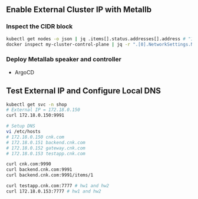 ## Enable External Cluster IP with Metallb

### Inspect the CIDR block
```bash
kubectl get nodes -o json | jq .items[].status.addresses[].address # "172.18.0.2" "my-cluster-control-plane"
docker inspect my-cluster-control-plane | jq -r ".[0].NetworkSettings.Networks.kind.IPAddress"
```

### Deploy Metallab speaker and controller
- ArgoCD

## Test External IP and Configure Local DNS
```bash
kubectl get svc -n shop
# External IP = 172.18.0.150
curl 172.18.0.150:9991

# Setup DNS
vi /etc/hosts 
# 172.18.0.150 cnk.com
# 172.18.0.151 backend.cnk.com
# 172.18.0.152 gateway.cnk.com
# 172.18.0.153 testapp.cnk.com

curl cnk.com:9990
curl backend.cnk.com:9991
curl backend.cnk.com:9991/items/1

curl testapp.cnk.com:7777 # hw1 and hw2
curl 172.18.0.153:7777 # hw1 and hw2
```